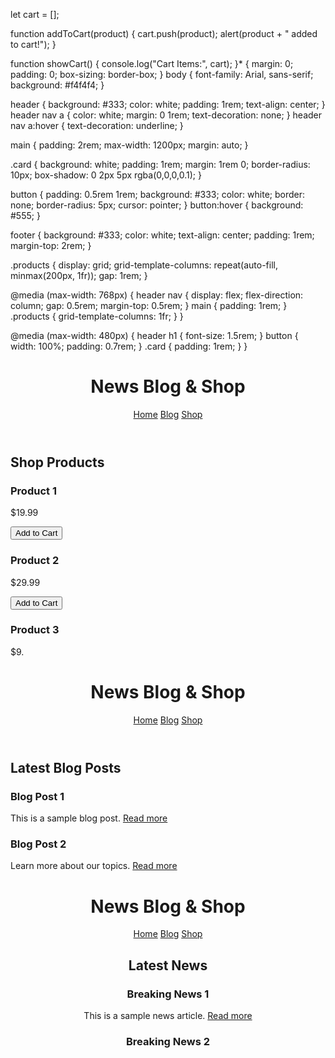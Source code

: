 let cart = [];

function addToCart(product) {
    cart.push(product);
    alert(product + " added to cart!");
}

function showCart() {
    console.log("Cart Items:", cart);
}* { margin: 0; padding: 0; box-sizing: border-box; }
body { font-family: Arial, sans-serif; background: #f4f4f4; }

header { background: #333; color: white; padding: 1rem; text-align: center; }
header nav a { color: white; margin: 0 1rem; text-decoration: none; }
header nav a:hover { text-decoration: underline; }

main { padding: 2rem; max-width: 1200px; margin: auto; }

.card { background: white; padding: 1rem; margin: 1rem 0; border-radius: 10px; box-shadow: 0 2px 5px rgba(0,0,0,0.1); }

button { padding: 0.5rem 1rem; background: #333; color: white; border: none; border-radius: 5px; cursor: pointer; }
button:hover { background: #555; }

footer { background: #333; color: white; text-align: center; padding: 1rem; margin-top: 2rem; }

.products { display: grid; grid-template-columns: repeat(auto-fill, minmax(200px, 1fr)); gap: 1rem; }

@media (max-width: 768px) {
header nav { display: flex; flex-direction: column; gap: 0.5rem; margin-top: 0.5rem; }
main { padding: 1rem; }
.products { grid-template-columns: 1fr; }
}

@media (max-width: 480px) {
header h1 { font-size: 1.5rem; }
button { width: 100%; padding: 0.7rem; }
.card { padding: 1rem; }
}<!DOCTYPE html>
<html lang="en">
<head>
<meta charset="UTF-8">
<meta name="viewport" content="width=device-width, initial-scale=1.0">
<title>Shop - News Blog Shop</title>
<link rel="stylesheet" href="style.css">
</head>
<body>
<header>
<h1>News Blog & Shop</h1>
<nav>
<a href="index.html">Home</a>
<a href="blog.html">Blog</a>
<a href="shop.html">Shop</a>
</nav>
</header>

<main>
<h2>Shop Products</h2>
<div class="products">
<div class="card">
<h3>Product 1</h3>
<p>$19.99</p>
<button onclick="addToCart('Product 1')">Add to Cart</button>
</div>
<div class="card">
<h3>Product 2</h3>
<p>$29.99</p>
<button onclick="addToCart('Product 2')">Add to Cart</button>
</div>
<div class="card">
<h3>Product 3</h3>
<p>$9.<!DOCTYPE html>
<html lang="en">
<head>
<meta charset="UTF-8">
<meta name="viewport" content="width=device-width, initial-scale=1.0">
<title>Blog - News Blog Shop</title>
<link rel="stylesheet" href="style.css">
</head>
<body>
<header>
<h1>News Blog & Shop</h1>
<nav>
<a href="index.html">Home</a>
<a href="blog.html">Blog</a>
<a href="shop.html">Shop</a>
</nav>
</header>

<main>
<h2>Latest Blog Posts</h2>
<div class="card">
<h3>Blog Post 1</h3>
<p>This is a sample blog post. <a href="#">Read more</a></p>
</div>
<div class="card">
<h3>Blog Post 2</h3>
<p>Learn more about our topics. <a href="#">Read more</a></p>
</<!DOCTYPE html>
<html lang="en">
<head>
<meta charset="UTF-8">
<meta name="viewport" content="width=device-width, initial-scale=1.0">
<title>News Blog Shop</title>
<link rel="stylesheet" href="style.css">
</head>
<body>
<header>
<h1>News Blog & Shop</h1>
<nav>
<a href="index.html">Home</a>
<a href="blog.html">Blog</a>
<a href="shop.html">Shop</a>
</nav>
</JASONr>

<main>
<h2>Latest News</h2>
<div class="card">
<h3>Breaking News 1</h3>
<p>This is a sample news article. <a href="#">Read more</a></p>
</div>
<div class="card">
<h3>Breaking News 2</h3>
